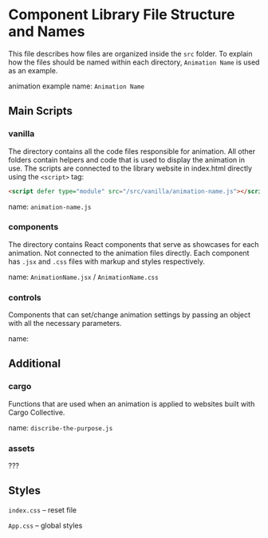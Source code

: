 # Component Library File Structure and Names
This file describes how files are organized inside the `src` folder.
To explain how the files should be named within each directory, `Animation Name` is
used as an example.

animation example name: `Animation Name`

## Main Scripts
### vanilla
The directory contains all the code files responsible for animation. All other folders
contain helpers and code that is used to display the animation in use.
The scripts are connected to the library website in index.html directly
using the `<script>` tag:

```html
<script defer type="module" src="/src/vanilla/animation-name.js"></script>
```

name: `animation-name.js`

### components
The directory contains React components that serve as showcases for each animation. Not connected to 
the animation files directly. Each component has `.jsx` and `.css` files with markup and styles respectively.

name: `AnimationName.jsx` / `AnimationName.css`

### controls
Components that can set/change animation settings by passing an object with all the necessary parameters.

name:


## Additional
### cargo
Functions that are used when an animation is applied to websites built with Cargo Collective.

name: `discribe-the-purpose.js`

### assets
???

## Styles
`index.css` – reset file

`App.css` – global styles
